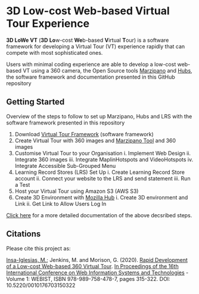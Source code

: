 # 3D Low-cost Web-based Virtual Tour Experience

**3D LoWe VT** (**3D** **Lo**w-cost **We**b-based **V**irtual **T**our) is a software framework for developing a Virtual Tour (VT) experience rapidly that can compete with most sophisticated ones.

Users with minimal coding experience are able to develop a low-cost web-based VT using a 360 camera, the Open Source tools [Marzipano](https://www.marzipano.net/) and [Hubs](https://hubs.mozilla.com/spoke), the software framework and documentation presented in this GitHub repository

## Getting Started

Overview of the steps to follow to set up Marzipano, Hubs and LRS with the software framework presented in this repository

1.	Download [Virtual Tour Framework](https://github.com/Insa-Maria/Virtual_Tour) (software framework)
2.	Create Virtual Tour with 360 images and [Marzipano Tool](https://www.marzipano.net/tool/) and 360 images
3.	Customise Virtual Tour to your Organisation
   i. Implement Web Design
   ii. Integrate 360 images
   iii. Integrate MaplinHotspots and VideoHotspots
   iv. Integrate Accessible Sub-Grouped Menu
4. Learning Record Stores (LRS) Set Up
   i. Create Learning Record Store account
   ii. Connect your website to the LRS and send statement
   iii. Run a Test
5. Host your Virtual Tour using Amazon S3 (AWS S3)
6. Create 3D Environment with [Mozilla Hub](https://hubs.mozilla.com/spoke)
   i. Create 3D environment and Link
   ii. Get Link to Allow Users Log In

[Click here](https://github.com/Insa-Maria/Virtual_Tour/blob/master/Documentation.pdf) for a more detailed documentation of the above decsribed steps.

## Citations

Please cite this project as:

[Insa-Iglesias, M.](https://www.mariainsaiglesias.com/); Jenkins, M. and Morison, G. (2020). [Rapid Development of a Low-cost Web-based 360 Virtual Tour](https://www.scitepress.org/PublicationsDetail.aspx?ID=TzsprwABGhI=&t=1). [In Proceedings of the 16th International Conference on Web Information Systems and Technologies](http://www.webist.org/Home.aspx) - Volume 1: WEBIST, ISBN 978-989-758-478-7, pages 315-322. DOI: 10.5220/0010176703150322

